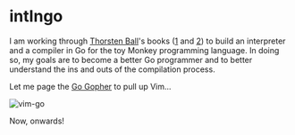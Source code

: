 # intIngo

I am working through [Thorsten Ball](https://github.com/mrnugget)'s books ([1](https://interpreterbook.com/) and [2](https://compilerbook.com/)) to build an interpreter and a compiler in Go for the toy Monkey programming language. In doing so, my goals are to become a better Go programmer and to better understand the ins and outs of the compilation process.

Let me page the [Go Gopher](https://github.com/egonelbre/gophers) to pull up Vim...

![vim-go](https://github.com/egonelbre/gophers/blob/master/vector/projects/vim-go.svg)

Now, onwards!
